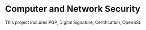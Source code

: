 # Computer and Network Security
 This project includes PGP, Digital Signature, Certification, OpenSSL
